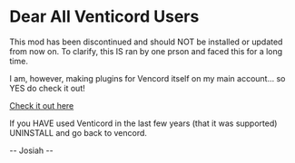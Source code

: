 # Dear All Venticord Users
This mod has been discontinued and should NOT be installed or updated from now on.
To clarify, this IS ran by one prson and faced this for a long time.

I am, however, making plugins for Vencord itself on my main account... so YES do check it out!

[Check it out here](https://github.com/josiauh/Vencord)

If you HAVE used Venticord in the last few years (that it was supported) UNINSTALL and go back to vencord.

-- Josiah --
